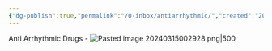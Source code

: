 ```yaml
---
{"dg-publish":true,"permalink":"/0-inbox/antiarrhythmic/","created":"2024-03-15T23:05:36.860+07:00","updated":"2025-10-06T19:39:55.386+07:00"}
---
```


 Anti Arrhythmic Drugs
	- ![Pasted image 20240315002928.png|500](/img/user/3%20Resources/Attachment/Pasted%20image%2020240315002928.png)